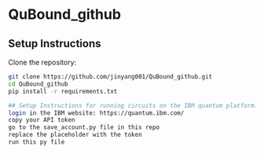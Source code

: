 # QuBound_github

## Setup Instructions

Clone the repository:
```bash
git clone https://github.com/jinyang001/QuBound_github.git
cd QuBound_github
pip install -r requirements.txt

## Setup Instructions for running circuits on the IBM quantum platform.
login in the IBM website: https://quantum.ibm.com/
copy your API token
go to the save_account.py file in this repo
replace the placeholder with the token
run this py file
